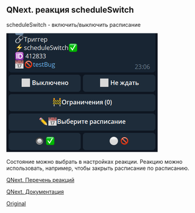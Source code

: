 ## QNext. реакция scheduleSwitch

scheduleSwitch - включить/выключить расписание

![](./1.png)

Состояние можно выбрать в настройках реакции. Реакцию можно использовать, например, чтобы закрыть расписание по расписанию.

[QNext. Перечень реакций](/docs-test/ph/reactions)

[QNext. Документация](/docs-test/ph)
  
[Original](https://telegra.ph/QNext-admin-reaction-scheduleOn-05-09)